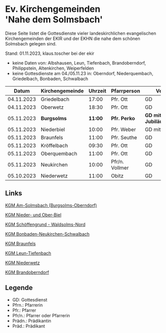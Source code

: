 # Ev. Kirchengemeinden<br>'Nahe dem Solmsbach'
Diese Seite listet die Gottesdienste vieler landeskirchlichen evangelischen Kirchengemeinden
der EKIR und der EKHN die nahe dem schönen Solmsbach gelegen sind.

Stand: 01.11.2023, klaus.toscher bei der ekir
- keine Daten von: Albshausen, Leun, Tiefenbach, Brandoberndorf, Philippstein, Altenkirchen, Weiperfelden
- keine Gottesdienste am 04./05.11.23 in: Oberndorf, Niederquembach, Griedelbach, Bonbaden, Schwalbach

Datum        | Kirchengemeinde | Uhrzeit    | Pfarrperson       | Veranstaltung |
------------ | --------------- | ---------- | ----------------- | ------------- |
04.11.2023   | Griedelbach     | 17:00      | Pfr. Ott          | GD            |
04.11.2023   | Oberwetz        | 18:30      | Pfr. Ott          | GD            |
05.11.2023   | **Burgsolms**   | **11:00**  | **Pfr. Perko**    | **GD mit Jubiläumskonfirmation**  | 
05.11.2023   | Niederbiel      | 10:00      | Pfr. Weber        | GD mit Abendmahl |
05.11.2023   | Braunfels       | 11:00      | Pfr. Seuthe       | GD            |
05.11.2023   | Kröffelbach     | 09:30      | Pfr. Ott          | GD            |
05.11.2023   | Oberquembach    | 11:00      | Pfr. Ott          | GD            |
05.11.2023   | Neukirchen      | 10:00      | Pfr/n. Vollmer    | GD            |
05.10.2023   | Niederwetz      | 11:00      | Obitz             | GD            |

## Links

[KGM Am-Solmsbach (Burgsolms-Oberndorf)](https://burgsolms.ekir.de)

[KGM Nieder- und Ober-Biel](http://www.kirche-niederbiel.de/termine)

[KGM Schöffengrund - Waldsolms-Nord](https://schoeffengrund-waldsolms.ekir.de)

[KGM Bonbaden-Neukirchen-Schwalbach](https://www.evangelisch-bonbaden-schwalbach-neukirchen.de/gottesdienste/)

[KGM Braunfels](https://www.evangelisch-in-braunfels.de)

[KGM Leun-Tiefenbach](https://ol.wittich.de/titel/1108/)

[KGM Niederwetz](https://www.kirchengemeinde-nwrk.de/gemeinde-info/niederwetz/)

[KGM Brandoberndorf](https://ol.wittich.de/titel/1212/)


## Legende
- GD: Gottesdienst
- Pfrn.: Pfarrerin
- Pfr.: Pfarrer
- Pfr/n.: Pfarrer oder Pfarrerin
- Prädn.: Prädikantin
- Präd.: Prädikant
